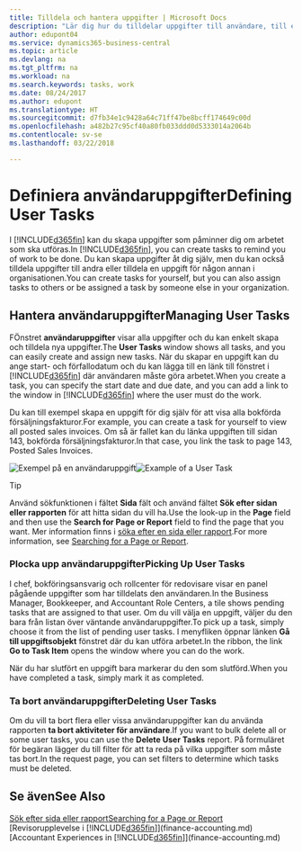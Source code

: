 ```yaml
---
title: Tilldela och hantera uppgifter | Microsoft Docs
description: "Lär dig hur du tilldelar uppgifter till användare, till exempel din revisor, i Business Central."
author: edupont04
ms.service: dynamics365-business-central
ms.topic: article
ms.devlang: na
ms.tgt_pltfrm: na
ms.workload: na
ms.search.keywords: tasks, work
ms.date: 08/24/2017
ms.author: edupont
ms.translationtype: HT
ms.sourcegitcommit: d7fb34e1c9428a64c71ff47be8bcff174649c00d
ms.openlocfilehash: a482b27c95cf40a80fb033ddd0d5333014a2064b
ms.contentlocale: sv-se
ms.lasthandoff: 03/22/2018

---
```

# <a name="defining-user-tasks"></a><span data-ttu-id="89c11-103">Definiera användaruppgifter</span><span class="sxs-lookup"><span data-stu-id="89c11-103">Defining User Tasks</span></span>
<span data-ttu-id="89c11-104">I [!INCLUDE[d365fin](includes/d365fin_md.md)] kan du skapa uppgifter som påminner dig om arbetet som ska utföras.</span><span class="sxs-lookup"><span data-stu-id="89c11-104">In [!INCLUDE[d365fin](includes/d365fin_md.md)], you can create tasks to remind you of work to be done.</span></span> <span data-ttu-id="89c11-105">Du kan skapa uppgifter åt dig själv, men du kan också tilldela uppgifter till andra eller tilldela en uppgift för någon annan i organisationen.</span><span class="sxs-lookup"><span data-stu-id="89c11-105">You can create tasks for yourself, but you can also assign tasks to others or be assigned a task by someone else in your organization.</span></span>  

## <a name="managing-user-tasks"></a><span data-ttu-id="89c11-106">Hantera användaruppgifter</span><span class="sxs-lookup"><span data-stu-id="89c11-106">Managing User Tasks</span></span>
<span data-ttu-id="89c11-107">FÖnstret **användaruppgifter** visar alla uppgifter och du kan enkelt skapa och tilldela nya uppgifter.</span><span class="sxs-lookup"><span data-stu-id="89c11-107">The **User Tasks** window shows all tasks, and you can easily create and assign new tasks.</span></span> <span data-ttu-id="89c11-108">När du skapar en uppgift kan du ange start- och förfallodatum och du kan lägga till en länk till fönstret i [!INCLUDE[d365fin](includes/d365fin_md.md)] där användaren måste göra arbetet.</span><span class="sxs-lookup"><span data-stu-id="89c11-108">When you create a task, you can specify the start date and due date, and you can add a link to the window in [!INCLUDE[d365fin](includes/d365fin_md.md)] where the user must do the work.</span></span>  

<span data-ttu-id="89c11-109">Du kan till exempel skapa en uppgift för dig själv för att visa alla bokförda försäljningsfakturor.</span><span class="sxs-lookup"><span data-stu-id="89c11-109">For example, you can create a task for yourself to view all posted sales invoices.</span></span> <span data-ttu-id="89c11-110">Om så är fallet kan du länka uppgiften till sidan 143, bokförda försäljningsfakturor.</span><span class="sxs-lookup"><span data-stu-id="89c11-110">In that case, you link the task to page 143, Posted Sales Invoices.</span></span>  

<span data-ttu-id="89c11-111">![Exempel på en användaruppgift](media/across-user-tasks/sample-user-task.png "exempel på en användaruppgift")</span><span class="sxs-lookup"><span data-stu-id="89c11-111">![Example of a User Task](media/across-user-tasks/sample-user-task.png "Example of a user task")</span></span>

> [!TIP]  
>  <span data-ttu-id="89c11-112">Använd sökfunktionen i fältet **Sida** fält och använd fältet **Sök efter sidan eller rapporten** för att hitta sidan du vill ha.</span><span class="sxs-lookup"><span data-stu-id="89c11-112">Use the look-up in the **Page** field and then use the **Search for Page or Report** field to find the page that you want.</span></span> <span data-ttu-id="89c11-113">Mer information finns i [söka efter en sida eller rapport](ui-search.md).</span><span class="sxs-lookup"><span data-stu-id="89c11-113">For more information, see [Searching for a Page or Report](ui-search.md).</span></span>  

### <a name="picking-up-user-tasks"></a><span data-ttu-id="89c11-114">Plocka upp användaruppgifter</span><span class="sxs-lookup"><span data-stu-id="89c11-114">Picking Up User Tasks</span></span>
<span data-ttu-id="89c11-115">I chef, bokföringsansvarig och rollcenter för redovisare visar en panel pågående uppgifter som har tilldelats den användaren.</span><span class="sxs-lookup"><span data-stu-id="89c11-115">In the Business Manager, Bookkeeper, and Accountant Role Centers, a tile shows pending tasks that are assigned to that user.</span></span> <span data-ttu-id="89c11-116">Om du vill välja en uppgift, väljer du den bara från listan över väntande användaruppgifter.</span><span class="sxs-lookup"><span data-stu-id="89c11-116">To pick up a task, simply choose it from the list of pending user tasks.</span></span> <span data-ttu-id="89c11-117">I menyfliken öppnar länken **Gå till uppgiftsobjekt** fönstret där du kan utföra arbetet.</span><span class="sxs-lookup"><span data-stu-id="89c11-117">In the ribbon, the link **Go to Task Item** opens the window where you can do the work.</span></span>  

<span data-ttu-id="89c11-118">När du har slutfört en uppgift bara markerar du den som slutförd.</span><span class="sxs-lookup"><span data-stu-id="89c11-118">When you have completed a task, simply mark it as completed.</span></span>  

### <a name="deleting-user-tasks"></a><span data-ttu-id="89c11-119">Ta bort användaruppgifter</span><span class="sxs-lookup"><span data-stu-id="89c11-119">Deleting User Tasks</span></span>
<span data-ttu-id="89c11-120">Om du vill ta bort flera eller vissa användaruppgifter kan du använda rapporten **ta bort aktiviteter för användare**.</span><span class="sxs-lookup"><span data-stu-id="89c11-120">If you want to bulk delete all or some user tasks, you can use the **Delete User Tasks** report.</span></span> <span data-ttu-id="89c11-121">På formuläret för begäran lägger du till filter för att ta reda på vilka uppgifter som måste tas bort.</span><span class="sxs-lookup"><span data-stu-id="89c11-121">In the request page, you can set filters to determine which tasks must be deleted.</span></span>  

## <a name="see-also"></a><span data-ttu-id="89c11-122">Se även</span><span class="sxs-lookup"><span data-stu-id="89c11-122">See Also</span></span>
[<span data-ttu-id="89c11-123">Sök efter sida eller rapport</span><span class="sxs-lookup"><span data-stu-id="89c11-123">Searching for a Page or Report</span></span>](ui-search.md)  
<span data-ttu-id="89c11-124">[Revisorupplevelse i [!INCLUDE[d365fin](includes/d365fin_md.md)]](finance-accounting.md)</span><span class="sxs-lookup"><span data-stu-id="89c11-124">[Accountant Experiences in [!INCLUDE[d365fin](includes/d365fin_md.md)]](finance-accounting.md)</span></span>  

